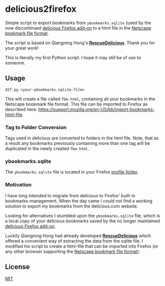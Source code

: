 # delicious2firefox

Simple script to export bookmarks from `ybookmarks.sqlite` (used by the now discontinued [delicious Firefox add-on](https://addons.mozilla.org/en-US/firefox/addon/delicious-bookmarks/) to a html file in the [Netscape bookmark file format](https://msdn.microsoft.com/en-us/library/aa753582%28v=vs.85%29.aspx). 

The script is based on Qiangning Hong's [**RescueDelicious**](https://pypi.python.org/pypi/RescueDelicious). Thank you for your great work!

This is literally my first Python script. I hope it may still be of use to someone.

## Usage

    d2f.py <your-ybookmarks.sqlite-file>

This will create a file called `fbm.html`, containing all your bookmarks in the Netscape bookmark file format.
This file can be imported to Firefox as described here: https://support.mozilla.org/en-US/kb/import-bookmarks-html-file.

### Tag to Folder Conversion
Tags used in delicious are converted to folders in the html file.
Note, that as a result any bookmarks previously containing more than one tag will be duplicated in the newly created `fbm.html`.

### ybookmarks.sqlite
The `ybookmarks.sqlite` file is located in your Firefox [profile folder](https://support.mozilla.org/en-US/kb/profiles-where-firefox-stores-user-data).

###  Motivation

I have long intended to migrate from delicious to Firefox' built-in bookmarks-management.
When the day came I could not find a working solution to export my bookmarks from the delicious.com website.

Looking for alternatives I stumbled upon the `ybookmarks.sqlite` file, which is a local copy of your delicious bookmarks saved by the no longer maintained [delicious Firefox add-on](https://support.mozilla.org/en-US/kb/profiles-where-firefox-stores-user-data).

Luckily Qiangning Hong had already developed [**RescueDelicious**](https://pypi.python.org/pypi/RescueDelicious) which offered a convenient way of extracting the data from the sqlite file. I modified his script to create a html-file that can be imported into Firefox (or any other browser supporting the [Netscape bookmark file format](https://msdn.microsoft.com/en-us/library/aa753582%28v=vs.85%29.aspx)).

## License

[MIT](https://opensource.org/licenses/MIT)
